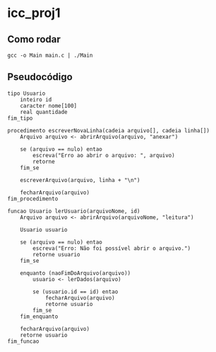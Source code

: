 # icc_proj1

## Como rodar

```gcc -o Main main.c | ./Main```

## Pseudocódigo

```
tipo Usuario
    inteiro id
    caracter nome[100]
    real quantidade
fim_tipo

procedimento escreverNovaLinha(cadeia arquivo[], cadeia linha[])
    Arquivo arquivo <- abrirArquivo(arquivo, "anexar")

    se (arquivo == nulo) entao
        escreva("Erro ao abrir o arquivo: ", arquivo)
        retorne
    fim_se

    escreverArquivo(arquivo, linha + "\n")

    fecharArquivo(arquivo)
fim_procedimento

funcao Usuario lerUsuario(arquivoNome, id)
    Arquivo arquivo <- abrirArquivo(arquivoNome, "leitura")

    Usuario usuario

    se (arquivo == nulo) entao
        escreva("Erro: Não foi possível abrir o arquivo.")
        retorne usuario
    fim_se

    enquanto (naoFimDoArquivo(arquivo))
        usuario <- lerDados(arquivo)

        se (usuario.id == id) entao
            fecharArquivo(arquivo)
            retorne usuario
        fim_se
    fim_enquanto

    fecharArquivo(arquivo)
    retorne usuario
fim_funcao
```
